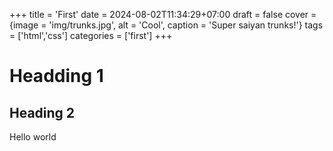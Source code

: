 +++
title = 'First'
date = 2024-08-02T11:34:29+07:00
draft = false
cover = {image = 'img/trunks.jpg', alt = 'Cool', caption = 'Super saiyan trunks!'}
tags = ['html','css']
categories = ['first']
+++
# Headding 1
## Heading 2


Hello world
